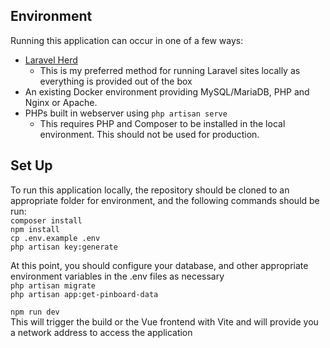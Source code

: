 ## Environment

Running this application can occur in one of a few ways:
 - [Laravel Herd](https://herd.laravel.com)
   - This is my preferred method for running Laravel sites locally as everything is provided out of the box
 - An existing Docker environment providing MySQL/MariaDB, PHP and Nginx or Apache.
 - PHPs built in webserver using `php artisan serve`
   - This requires PHP and Composer to be installed in the local environment. This should not be used for production.

## Set Up

To run this application locally, the repository should be cloned to an appropriate folder for environment, and the following commands should be run:  
`composer install`  
`npm install`  
`cp .env.example .env`  
`php artisan key:generate`  

At this point, you should configure your database, and other appropriate environment variables in the .env files as necessary  
`php artisan migrate`  
`php artisan app:get-pinboard-data`  

`npm run dev`  
This will trigger the build or the Vue frontend with Vite and will provide you a network address to access the application
